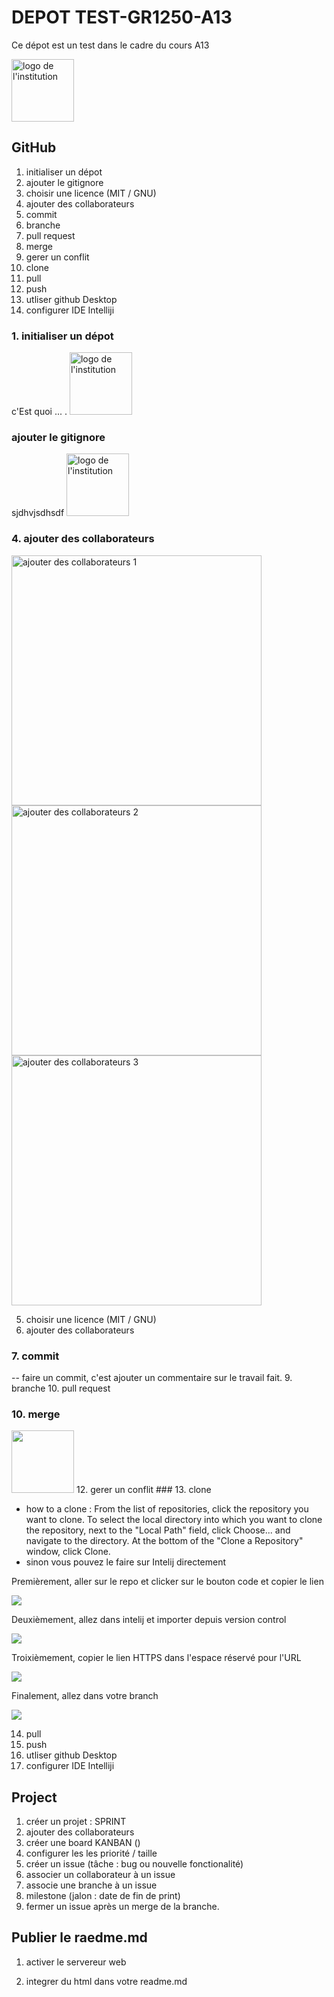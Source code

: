 # DEPOT TEST-GR1250-A13
Ce dépot est un test dans le cadre du cours A13

<img src="logo.png" alt="logo de l'institution" width="100px">


## GitHub
1. initialiser un dépot
2. ajouter le gitignore
3. choisir une licence (MIT / GNU) 
4. ajouter des collaborateurs
5. commit 
6. branche
7. pull request
8. merge
9. gerer un conflit 
10. clone
11. pull
12. push
13. utliser github Desktop
14. configurer IDE Intelliji

### 1. initialiser un dépot
c'Est quoi ... .
<img src="logo.png" alt="logo de l'institution" width="100px">


### ajouter le gitignore
sjdhvjsdhsdf
<img src="logo.png" alt="logo de l'institution" width="100px">


### 4. ajouter des collaborateurs
<img src="addColab1.png" alt="ajouter des collaborateurs 1" width="400px">
<img src="addColab2.png" alt="ajouter des collaborateurs 2" width="400px">
<img src="addColab3.png" alt="ajouter des collaborateurs 3" width="400px">

5. choisir une licence (MIT / GNU) 
6. ajouter des collaborateurs
### 7. commit 
-- faire un commit, c'est ajouter un commentaire sur le travail fait.
9. branche
10. pull request

### 10. merge
<img src="merge.png" width="100px">      
12. gerer un conflit 
### 13. clone


- how to a clone : From the list of repositories, click the repository you want to clone. To select the local directory into which you want to clone the repository, next to the "Local Path" field, click Choose... and navigate to the directory. At the bottom of the "Clone a Repository" window, click Clone.
- sinon vous pouvez le faire sur Intelij directement

Premièrement, aller sur le repo et clicker sur le bouton code et copier le lien
        
<img src="clone_Screenshot.png">
   
Deuxièmement, allez dans intelij et importer depuis version control

<img src="clone_Screenshot2.png">
    
Troixièmement, copier le lien HTTPS dans l'espace réservé pour l'URL

<img src="clone_Screenshot3.PNG">
    
Finalement, allez dans votre branch

<img src="clone_Screenshot4.PNG">



14. pull
15. push
16. utliser github Desktop
17. configurer IDE Intelliji

## Project
1. créer un projet : SPRINT
2. ajouter des collaborateurs
3. créer une board KANBAN ()
4. configurer les les priorité / taille
5. créer un issue (tâche : bug ou nouvelle fonctionalité)
6. associer un collaborateur à un issue
7. associe une branche à un issue
8. milestone (jalon : date de fin de print)
9. fermer un issue après un merge de la branche.

## Publier le raedme.md

1. activer le servereur web

2. integrer du html dans votre readme.md
